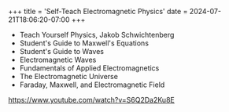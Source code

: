 +++
title = 'Self-Teach Electromagnetic Physics'
date = 2024-07-21T18:06:20-07:00
+++
- Teach Yourself Physics, Jakob Schwichtenberg
- Student's Guide to Maxwell's Equations
- Student's Guide to Waves
- Electromagnetic Waves
- Fundamentals of Applied Electromagnetics
- The Electromagnetic Universe
- Faraday, Maxwell, and Electromagnetic Field

https://www.youtube.com/watch?v=S6Q2Da2Ku8E
